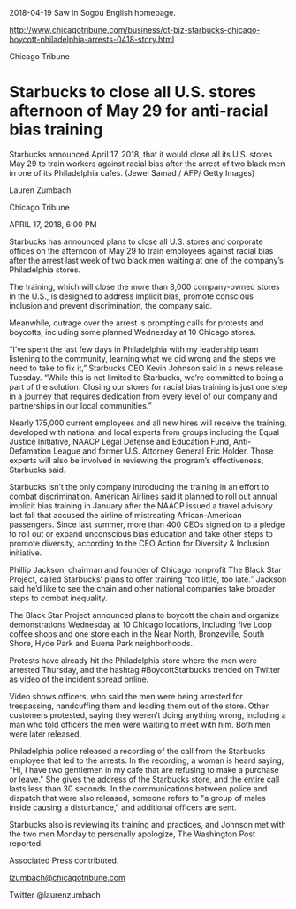 2018-04-19 Saw in Sogou English homepage.

http://www.chicagotribune.com/business/ct-biz-starbucks-chicago-boycott-philadelphia-arrests-0418-story.html

Chicago Tribune

# Starbucks to close all U.S. stores afternoon of May 29 for anti-racial bias training

Starbucks announced April 17, 2018, that it would close all its U.S. 
stores May 29 to train workers against racial bias after the arrest of 
two black men in one of its Philadelphia cafes. (Jewel Samad / AFP/ 
Getty Images)

Lauren Zumbach

Chicago Tribune

APRIL 17, 2018, 6:00 PM

Starbucks has announced plans to close all U.S. stores and corporate 
offices on the afternoon of May 29 to train employees against racial 
bias after the arrest last week of two black men waiting at one of the 
company’s Philadelphia stores.

The training, which will close the more than 8,000 company-owned stores 
in the U.S., is designed to address implicit bias, promote conscious 
inclusion and prevent discrimination, the company said.

Meanwhile, outrage over the arrest is prompting calls for protests and 
boycotts, including some planned Wednesday at 10 Chicago stores.

“I’ve spent the last few days in Philadelphia with my leadership team 
listening to the community, learning what we did wrong and the steps we 
need to take to fix it,” Starbucks CEO Kevin Johnson said in a news 
release Tuesday. “While this is not limited to Starbucks, we’re 
committed to being a part of the solution. Closing our stores for racial 
bias training is just one step in a journey that requires dedication 
from every level of our company and partnerships in our local 
communities.”

Nearly 175,000 current employees and all new hires will receive the 
training, developed with national and local experts from groups 
including the Equal Justice Initiative, NAACP Legal Defense and 
Education Fund, Anti-Defamation League and former U.S. Attorney General 
Eric Holder. Those experts will also be involved in reviewing the 
program’s effectiveness, Starbucks said.

Starbucks isn’t the only company introducing the training in an effort 
to combat discrimination. American Airlines said it planned to roll out 
annual implicit bias training in January after the NAACP issued a travel 
advisory last fall that accused the airline of mistreating 
African-American passengers. Since last summer, more than 400 CEOs 
signed on to a pledge to roll out or expand unconscious bias education 
and take other steps to promote diversity, according to the CEO Action 
for Diversity & Inclusion initiative.

Phillip Jackson, chairman and founder of Chicago nonprofit The Black 
Star Project, called Starbucks’ plans to offer training “too little, 
too late.” Jackson said he’d like to see the chain and other national 
companies take broader steps to combat inequality.

The Black Star Project announced plans to boycott the chain and organize 
demonstrations Wednesday at 10 Chicago locations, including five Loop 
coffee shops and one store each in the Near North, Bronzeville, South 
Shore, Hyde Park and Buena Park neighborhoods.


Protests have already hit the Philadelphia store where the men were 
arrested Thursday, and the hashtag #BoycottStarbucks trended on Twitter 
as video of the incident spread online.

Video shows officers, who said the men were being arrested for 
trespassing, handcuffing them and leading them out of the store. Other 
customers protested, saying they weren’t doing anything wrong, 
including a man who told officers the men were waiting to meet with him. 
Both men were later released.

Philadelphia police released a recording of the call from the Starbucks 
employee that led to the arrests. In the recording, a woman is heard 
saying, "Hi, I have two gentlemen in my cafe that are refusing to make a 
purchase or leave." She gives the address of the Starbucks store, and 
the entire call lasts less than 30 seconds. In the communications 
between police and dispatch that were also released, someone refers to 
"a group of males inside causing a disturbance," and additional officers 
are sent.

Starbucks also is reviewing its training and practices, and Johnson met 
with the two men Monday to personally apologize, The Washington Post 
reported.

Associated Press contributed.

lzumbach@chicagotribune.com

Twitter @laurenzumbach
